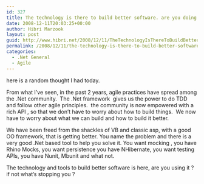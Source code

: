 ```yaml
---
id: 327
title: The technology is there to build better software. are you doing it ?
date: 2008-12-11T20:03:25+00:00
author: Hibri Marzook
layout: post
guid: http://www.hibri.net/2008/12/11/TheTechnologyIsThereToBuildBetterSoftwareAreYouDoingIt.aspx
permalink: /2008/12/11/the-technology-is-there-to-build-better-software-are-you-doing-it/
categories:
  - .Net General
  - Agile
---
```

here is a random thought I had today.

From what I&#8217;ve seen, in the past 2 years, agile practices have spread among the .Net community.&#160; The .Net framework&#160; gives us the power to do TDD and follow other agile principles.&#160; the community is now empowered with a rich API , so that we don&#8217;t have to worry about how to build things.&#160; We now have to worry about what we can build and how to build it better. 

We have been freed from the shackles of VB and classic asp, with a good OO framework, that is getting better. You name the problem and there is a very good .Net based tool to help you solve it. You want mocking , you have Rhino Mocks, you want persistence you have NHibernate, you want testing APIs, you have Nunit, Mbunit and what not.&#160; 

The technology and tools to build better software is here, are you using it ? if not what&#8217;s stopping you ?